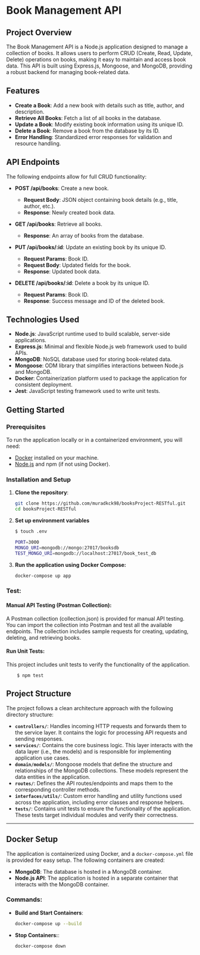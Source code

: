 # Book Management API

## Project Overview

The Book Management API is a Node.js application designed to manage a collection of books. It allows users to perform CRUD (Create, Read, Update, Delete) operations on books, making it easy to maintain and access book data. This API is built using Express.js, Mongoose, and MongoDB, providing a robust backend for managing book-related data.

## Features


- **Create a Book**: Add a new book with details such as title, author, and description.
- **Retrieve All Books**: Fetch a list of all books in the database.
- **Update a Book**: Modify existing book information using its unique ID.
- **Delete a Book**: Remove a book from the database by its ID.
- **Error Handling**: Standardized error responses for validation and resource handling.

## **API Endpoints**

The following endpoints allow for full CRUD functionality:

- **POST /api/books**: Create a new book.
  - **Request Body**: JSON object containing book details (e.g., title, author, etc.).
  - **Response**: Newly created book data.
  
- **GET /api/books**: Retrieve all books.
  - **Response**: An array of books from the database.
  
- **PUT /api/books/:id**: Update an existing book by its unique ID.
  - **Request Params**: Book ID.
  - **Request Body**: Updated fields for the book.
  - **Response**: Updated book data.
  
- **DELETE /api/books/:id**: Delete a book by its unique ID.
  - **Request Params**: Book ID.
  - **Response**: Success message and ID of the deleted book.

## Technologies Used


- **Node.js**: JavaScript runtime used to build scalable, server-side applications.
- **Express.js**: Minimal and flexible Node.js web framework used to build APIs.
- **MongoDB**: NoSQL database used for storing book-related data.
- **Mongoose**: ODM library that simplifies interactions between Node.js and MongoDB.
- **Docker**: Containerization platform used to package the application for consistent deployment.
- **Jest**: JavaScript testing framework used to write unit tests.

## Getting Started


### **Prerequisites**

To run the application locally or in a containerized environment, you will need:

- [Docker](https://docs.docker.com/get-docker/) installed on your machine.
- [Node.js](https://nodejs.org/) and npm (if not using Docker).

### **Installation and Setup**

1. **Clone the repository**:
   ```bash
   git clone https://github.com/muradkck98/booksProject-RESTful.git
   cd booksProject-RESTful
2. **Set up environment variables**
    ```bash
    $ touch .env

    PORT=3000
    MONGO_URI=mongodb://mongo:27017/booksdb
    TEST_MONGO_URI=mongodb://localhost:27017/book_test_db
3. **Run the application using Docker Compose:**
    ```bash
    docker-compose up app
### Test:

#### Manual API Testing (Postman Collection):
A Postman collection (collection.json) is provided for manual API testing. You can import the collection into Postman and test all the available endpoints. The collection includes sample requests for creating, updating, deleting, and retrieving books.
#### Run Unit Tests:
This project includes unit tests to verify the functionality of the application.
```
    $ npm test
```
## **Project Structure**

The project follows a clean architecture approach with the following directory structure:

- **`controllers/`**: Handles incoming HTTP requests and forwards them to the service layer. It contains the logic for processing API requests and sending responses.
- **`services/`**: Contains the core business logic. This layer interacts with the data layer (i.e., the models) and is responsible for implementing application use cases.
- **`domain/models/`**: Mongoose models that define the structure and relationships of the MongoDB collections. These models represent the data entities in the application.
- **`routes/`**: Defines the API routes/endpoints and maps them to the corresponding controller methods.
- **`interfaces/utils/`**: Custom error handling and utility functions used across the application, including error classes and response helpers.
- **`tests/`**: Contains unit tests to ensure the functionality of the application. These tests target individual modules and verify their correctness.

---

## **Docker Setup**

The application is containerized using Docker, and a `docker-compose.yml` file is provided for easy setup. The following containers are created:

- **MongoDB**: The database is hosted in a MongoDB container.
- **Node.js API**: The application is hosted in a separate container that interacts with the MongoDB container.

### **Commands**:

- **Build and Start Containers**:
   ```bash
   docker-compose up --build
- **Stop Containers:**:
    ```bash
    docker-compose down